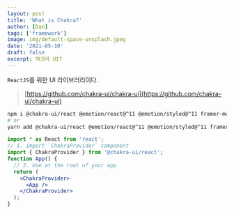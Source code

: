 ```yaml
---
layout: post
title: 'What is Chakra?'
author: [Dan]
tags: ['framework']
image: img/default-space-unsplash.jpeg
date: '2021-05-10'
draft: false
excerpt: 챠크라 UI?
---
```


`ReactJS`를 위한 UI 라이브러리이다.

> [https://github.com/chakra-ui/chakra-ui](https://github.com/chakra-ui/chakra-ui)

```bash
npm i @chakra-ui/react @emotion/react@^11 @emotion/styled@^11 framer-motion@^4
# or
yarn add @chakra-ui/react @emotion/react@^11 @emotion/styled@^11 framer-motion@^4
```

```jsx
import * as React from 'react';
// 1. import `ChakraProvider` component
import { ChakraProvider } from '@chakra-ui/react';
function App() {
  // 2. Use at the root of your app
  return (
    <ChakraProvider>
      <App />
    </ChakraProvider>
  );
}
```
